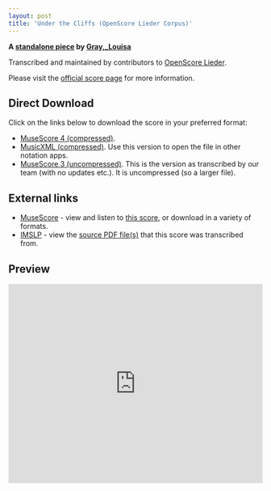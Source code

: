 ```yaml
---
layout: post
title: 'Under the Cliffs (OpenScore Lieder Corpus)'
---
```


__A [standalone piece](https://fourscoreandmore.org/OpenScore/Gray%2C_Louisa/_/) by [Gray,_Louisa](https://fourscoreandmore.org/OpenScore/Gray%2C_Louisa)__

Transcribed and maintained by contributors to [OpenScore Lieder].

Please visit the [official score page] for more information.

[official score page]: https://musescore.com/openscore-lieder-corpus/scores/6620590
[OpenScore Lieder]: https://musescore.com/openscore-lieder-corpus

## Direct Download

Click on the links below to download the score in your preferred format:
- [MuseScore 4 (compressed)](https://fourscoreandmore.org/OpenScore/Gray%2C_Louisa/_/Under_the_Cliffs.mscz).
- [MusicXML (compressed)](https://fourscoreandmore.org/OpenScore/Gray%2C_Louisa/_/Under_the_Cliffs.mxl). Use this version to open the file in other notation apps.
- [MuseScore 3 (uncompressed)](https://raw.githubusercontent.com/OpenScore/Lieder/refs/heads/main/scores/Gray%2C_Louisa/_/Under_the_Cliffs/lc6620590.mscx). This is the version as transcribed by our team (with no updates etc.). It is uncompressed (so a larger file).

## External links

- [MuseScore] - view and listen to [this score][MuseScore], or download in a variety of formats.
- [IMSLP] - view the [source PDF file(s)][IMSLP] that this score was transcribed from.

[MuseScore]: https://musescore.com/score/6620590
[IMSLP]: https://imslp.org/wiki/Special:ReverseLookup/676315

## Preview

<iframe width="100%" height="394" src="https://musescore.com/openscore-lieder-corpus/scores/6620590/embed" frameborder="0" allowfullscreen allow="autoplay; fullscreen"></iframe>
